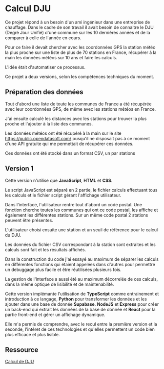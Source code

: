 
# Calcul DJU

Ce projet répond à un besoin d'un ami ingénieur dans une entreprise de chauffage.
Dans le cadre de son travail il avait besoin de connaitre le DJU (Degré Jour Unifié) d'une commune sur les 10 dernières années et de la comparer à celle de l'année en cours.

Pour ce faire il devait chercher avec les coordonnées GPS la station météo la plus proche sur une liste de plus de 70 stations en France, récupérer à la main les données météos sur 10 ans et faire les calculs.

L'idée était d'automatiser ce processus.

Ce projet a deux versions, selon les compétences techniques du moment.




## Préparation des données

Tout d'abord une liste de toute les communes de France a été récupérée avec leur coordonnées GPS, de même avec les stations météos en France.

J'ai ensuite calculé les distances avec les stations pour trouver la plus proche et l'ajouter à la liste des communes.

Les données météos ont été récupéré à la main sur le site https://public.opendatasoft.com/ pusqu'il ne disposait pas à ce moment d'une API gratuite qui me permettait de récupérer ces données.

Ces données ont été stocké dans un format CSV, un par stations



## Version 1

Cette version n'utilise que **JavaScript**, **HTML** et **CSS**.

Le script JavaScript est séparé en 2 partie, le fichier calculs effectuant tous les calculs et le fichier script gérant l'affichage utilisateur.

Dans l'interface, l'utilisateur rentre tout d'abord un code postal. Une fonction cherche toutes les communes qui ont ce code postal, les affiche et également les différentes stations.
Sur un même code postal 2 stations peuvent être présentes.

L'utilisateur choisi ensuite une station et un seuil de référence pour le calcul du DJU.

Les données du fichier CSV correspondant à la station sont extraites et les calculs sont fait et les résultats affichés.

Dans la construction du code j'ai essayé au maximum de séparer les calculs en différentes fonctions qui étaient appelées dans d'autres pour permettre un debuggage plus facile et être réutilisées plusieurs fois.

La gestion de l'interface a aussi été au maximum décorrelée de ces calculs, dans la même optique de lisibilité et de maintenabilité.

Cette version implémante l'utilisation de **TypeScript** comme entrainement et introduction à ce langage, **Python** pour transformer les données et les ajouter dans une base de donnée **Supabase**. **NodeJS** et **Express** pour créer un back-end qui extrait les données de la base de donnée et **React** pour la partie front-end et gérer un affichage dynamique.

Elle m'a permis de comprendre, avec le recul entre la première version et la seconde, l'intéret de ces technologies et qu'elles permettent un code bien plus efficace et plus lisible.
## Ressource

[Calcul de DJU](https://opera-energie.com/dju/)

